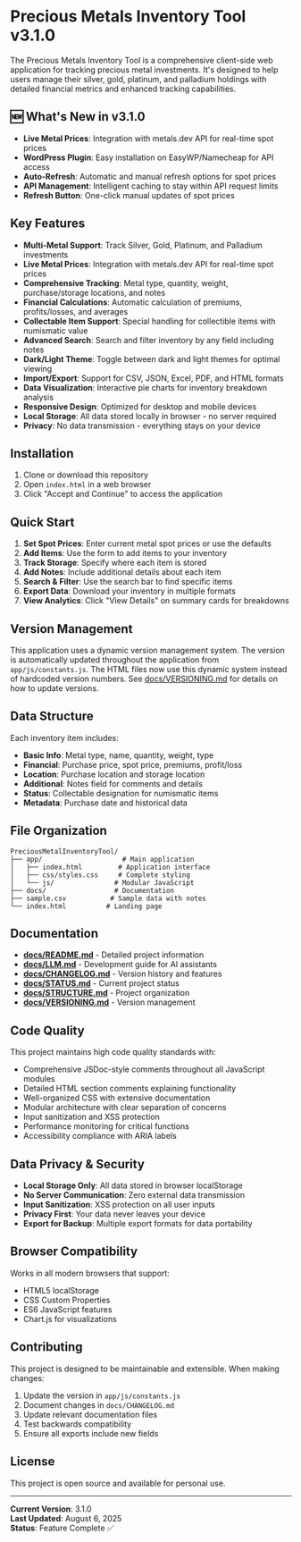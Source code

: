 # Precious Metals Inventory Tool v3.1.0

The Precious Metals Inventory Tool is a comprehensive client-side web application for tracking precious metal investments. It's designed to help users manage their silver, gold, platinum, and palladium holdings with detailed financial metrics and enhanced tracking capabilities.

## 🆕 What's New in v3.1.0

- **Live Metal Prices**: Integration with metals.dev API for real-time spot prices
- **WordPress Plugin**: Easy installation on EasyWP/Namecheap for API access
- **Auto-Refresh**: Automatic and manual refresh options for spot prices
- **API Management**: Intelligent caching to stay within API request limits
- **Refresh Button**: One-click manual updates of spot prices

## Key Features

- **Multi-Metal Support**: Track Silver, Gold, Platinum, and Palladium investments
- **Live Metal Prices**: Integration with metals.dev API for real-time spot prices
- **Comprehensive Tracking**: Metal type, quantity, weight, purchase/storage locations, and notes
- **Financial Calculations**: Automatic calculation of premiums, profits/losses, and averages
- **Collectable Item Support**: Special handling for collectible items with numismatic value
- **Advanced Search**: Search and filter inventory by any field including notes
- **Dark/Light Theme**: Toggle between dark and light themes for optimal viewing
- **Import/Export**: Support for CSV, JSON, Excel, PDF, and HTML formats
- **Data Visualization**: Interactive pie charts for inventory breakdown analysis
- **Responsive Design**: Optimized for desktop and mobile devices
- **Local Storage**: All data stored locally in browser - no server required
- **Privacy**: No data transmission - everything stays on your device

## Installation

1. Clone or download this repository
2. Open `index.html` in a web browser
3. Click "Accept and Continue" to access the application

## Quick Start

1. **Set Spot Prices**: Enter current metal spot prices or use the defaults
2. **Add Items**: Use the form to add items to your inventory
3. **Track Storage**: Specify where each item is stored
4. **Add Notes**: Include additional details about each item
5. **Search & Filter**: Use the search bar to find specific items
6. **Export Data**: Download your inventory in multiple formats
7. **View Analytics**: Click "View Details" on summary cards for breakdowns

## Version Management

This application uses a dynamic version management system. The version is automatically updated throughout the application from `app/js/constants.js`. The HTML files now use this dynamic system instead of hardcoded version numbers. See [docs/VERSIONING.md](docs/VERSIONING.md) for details on how to update versions.

## Data Structure

Each inventory item includes:
- **Basic Info**: Metal type, name, quantity, weight, type
- **Financial**: Purchase price, spot price, premiums, profit/loss
- **Location**: Purchase location and storage location
- **Additional**: Notes field for comments and details
- **Status**: Collectable designation for numismatic items
- **Metadata**: Purchase date and historical data

## File Organization

```
PreciousMetalInventoryTool/
├── app/                    # Main application
│   ├── index.html         # Application interface
│   ├── css/styles.css     # Complete styling
│   └── js/               # Modular JavaScript
├── docs/                 # Documentation
├── sample.csv           # Sample data with notes
└── index.html          # Landing page
```

## Documentation

- **[docs/README.md](docs/README.md)** - Detailed project information
- **[docs/LLM.md](docs/LLM.md)** - Development guide for AI assistants
- **[docs/CHANGELOG.md](docs/CHANGELOG.md)** - Version history and features
- **[docs/STATUS.md](docs/STATUS.md)** - Current project status
- **[docs/STRUCTURE.md](docs/STRUCTURE.md)** - Project organization
- **[docs/VERSIONING.md](docs/VERSIONING.md)** - Version management

## Code Quality

This project maintains high code quality standards with:
- Comprehensive JSDoc-style comments throughout all JavaScript modules
- Detailed HTML section comments explaining functionality
- Well-organized CSS with extensive documentation
- Modular architecture with clear separation of concerns
- Input sanitization and XSS protection
- Performance monitoring for critical functions
- Accessibility compliance with ARIA labels

## Data Privacy & Security

- **Local Storage Only**: All data stored in browser localStorage
- **No Server Communication**: Zero external data transmission
- **Input Sanitization**: XSS protection on all user inputs
- **Privacy First**: Your data never leaves your device
- **Export for Backup**: Multiple export formats for data portability

## Browser Compatibility

Works in all modern browsers that support:
- HTML5 localStorage
- CSS Custom Properties
- ES6 JavaScript features
- Chart.js for visualizations

## Contributing

This project is designed to be maintainable and extensible. When making changes:

1. Update the version in `app/js/constants.js`
2. Document changes in `docs/CHANGELOG.md`
3. Update relevant documentation files
4. Test backwards compatibility
5. Ensure all exports include new fields

## License

This project is open source and available for personal use.

---

**Current Version**: 3.1.0  
**Last Updated**: August 6, 2025  
**Status**: Feature Complete ✅